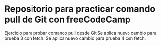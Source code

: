 # Repositorio para practicar comando pull de Git con freeCodeCamp
Ejercicio para probar comando pull desde Git
Se aplica nuevo cambio para prueba 3 con fetch.
Se aplica nuevo cambio para prueba 4 con fetch.
